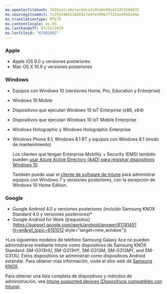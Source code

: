 ```yaml
---
ms.openlocfilehash: f42baa1ca6e3ac6dca3c95a0eb9e422df2506031
ms.sourcegitcommit: 7c251948811b8b817e9fe590b77f23aed95b2d4e
ms.translationtype: MTE75
ms.contentlocale: es-ES
ms.lasthandoff: 07/15/2019
ms.locfileid: "67882002"
---
```

### <a name="apple"></a>Apple
- Apple iOS 9.0 y versiones posteriores
- Mac OS X 10.9 y versiones posteriores

### <a name="windows"></a>Windows
- Equipos con Windows 10 (versiones Home, Pro, Education y Enterprise)
- Windows 10 Mobile
- Dispositivos que ejecutan Windows 10 IoT Enterprise (x86, x64)
- Dispositivos que ejecutan Windows 10 IoT Mobile Enterprise
- Windows Holographic y Windows Holographic Enterprise
- Windows Phone 8.1, Windows 8.1 RT y equipos con Windows 8.1 (modo de mantenimiento)

  Los clientes que tengan Enterprise Mobility + Security (EMS) también pueden [usar Azure Active Directory (AAD) para registrar dispositivos Windows 10](/intune-classic/deploy-use/set-up-windows-device-management-with-microsoft-intune#azure-active-directory-enrollment).

  También puede usar el [cliente de software de Intune](/intune-classic/deploy-use/manage-windows-pcs-with-microsoft-intune) para administrar equipos con Windows 7 y versiones posteriores, con la excepción de Windows 10 Home Edition.

### <a name="google"></a>Google
- Google Android 4.0 y versiones posteriores (incluido Samsung KNOX Standard 4.0 y versiones posteriores)*
- Google Android for Work ([requisitos](https://support.google.com/work/android/answer/6174145?hl=en&ref_topic=6151012 style="target=new_window"))

*Los siguientes modelos de teléfono Samsung Galaxy Ace no pueden administrarse mediante Intune como dispositivos de Samsung KNOX Standard: SM-G313HU, SM-G313HY, SM-G313M, SM-G313MY, and SM-G313U. Estos dispositivos se administran como dispositivos Android estándar. Para obtener más información, visite el sitio web de [Samsung KNOX](https://www.samsungknox.com/en).

Para obtener una lista completa de dispositivos y métodos de administración, vea [Intune supported devices (Dispositivos compatibles con Intune)](/intune/supported-devices-browsers#intune-supported-devices).
